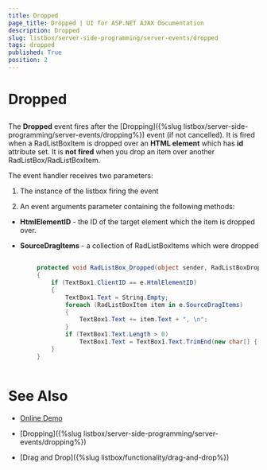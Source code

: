 ```yaml
---
title: Dropped
page_title: Dropped | UI for ASP.NET AJAX Documentation
description: Dropped
slug: listbox/server-side-programming/server-events/dropped
tags: dropped
published: True
position: 2
---
```


# Dropped



## 

The __Dropped__ event fires after the [Dropping]({%slug listbox/server-side-programming/server-events/dropping%}) event (if not cancelled). It is fired when a RadListBoxItem is dropped over an __HTML element__ which has __id__ attribute set. It is __not fired__ when you drop an item over another RadListBox/RadListBoxItem.



The event handler receives two parameters:

1. The instance of the listbox firing the event

2. An event arguments parameter containing the following methods:

* __HtmlElementID__ - the ID of the target element which the item is dropped over.

* __SourceDragItems__ - a collection of RadListBoxItems which were dropped

````C#
	
	    protected void RadListBox_Dropped(object sender, RadListBoxDroppedEventArgs e)
	    {
	        if (TextBox1.ClientID == e.HtmlElementID)
	        {
	            TextBox1.Text = String.Empty;
	            foreach (RadListBoxItem item in e.SourceDragItems)
	            {
	                TextBox1.Text += item.Text + ", \n";
	            }
	            if (TextBox1.Text.Length > 0)
	                TextBox1.Text = TextBox1.Text.TrimEnd(new char[] { ',', ' ', '\n' });
	        }
	    } 
				
````



# See Also

 * [Online Demo](http://demos.telerik.com/aspnet-ajax/listbox/examples/functionality/draganddrop/defaultvb.aspx)

 * [Dropping]({%slug listbox/server-side-programming/server-events/dropping%})

 * [Drag and Drop]({%slug listbox/functionality/drag-and-drop%})
